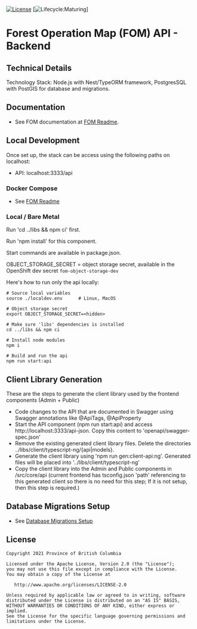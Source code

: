 [![License](https://img.shields.io/badge/License-Apache%202.0-blue.svg)](./LICENSE)
[![Lifecycle:Maturing](https://img.shields.io/badge/Lifecycle-Maturing-007EC6)]

# Forest Operation Map (FOM) API - Backend

## Technical Details

Technology Stack: Node.js with Nest/TypeORM framework, PostgresSQL with PostGIS for database and migrations.


## Documentation

- See FOM documentation at [FOM Readme](../README.md).


## Local Development

Once set up, the stack can be access using the following paths on localhost:

- API: localhost:3333/api

### Docker Compose

- See [FOM Readme](../README.md)


### Local / Bare Metal

Run 'cd ../libs && npm ci' first. 

Run 'npm install' for this component.

Start commands are available in package.json.

OBJECT_STORAGE_SECRET = object storage secret, available in the OpenShift dev secret `fom-object-storage-dev`

Here's how to run only the api locally:

```
# Source local variables
source ./localdev.env      # Linux, MacOS

# Object storage secret
export OBJECT_STORAGE_SECRET=<hidden>

# Make sure 'libs' dependencies is installed
cd ../libs && npm ci

# Install node modules
npm i

# Build and run the api
npm run start:api
```

## Client Library Generation
These are the steps to generate the client library used by the frontend components (Admin + Public)
- Code changes to the API that are documented in Swagger using Swagger annotations like @ApiTags, @ApiProperty 
- Start the API component (npm run start:api) and access http://localhost:3333/api-json. Copy this content to 'openapi/swagger-spec.json'
- Remove the existing generated client library files. Delete the directories ../libs/client/typescript-ng/{api|models}.
- Generate the client library using 'npm run gen:client-api:ng'. Generated files will be placed into '../libs/client/typescript-ng'
- Copy the client library into the Admin and Public components in /src/core/api (current frontend has tsconfig.json 'path' referencing to this generated client so there is no need for this step; If it is not setup, then this step is required.)

## Database Migrations Setup
- See [Database Migrations Setup](./src/migrations/README.md)

## License

    Copyright 2021 Province of British Columbia

    Licensed under the Apache License, Version 2.0 (the "License");
    you may not use this file except in compliance with the License.
    You may obtain a copy of the License at

       http://www.apache.org/licenses/LICENSE-2.0

    Unless required by applicable law or agreed to in writing, software
    distributed under the License is distributed on an "AS IS" BASIS,
    WITHOUT WARRANTIES OR CONDITIONS OF ANY KIND, either express or implied.
    See the License for the specific language governing permissions and
    limitations under the License. 
    